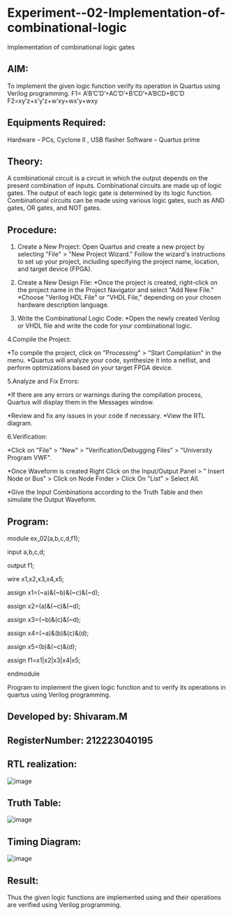 # Experiment--02-Implementation-of-combinational-logic
Implementation of combinational logic gates
 
## AIM:
To implement the given logic function verify its operation in Quartus using Verilog programming.
 F1= A’B’C’D’+AC’D’+B’CD’+A’BCD+BC’D
F2=xy’z+x’y’z+w’xy+wx’y+wxy
 
 
 
## Equipments Required:
Hardware – PCs, Cyclone II , USB flasher
Software – Quartus prime


## Theory:
 A combinational circuit is a circuit in which the output depends on the present combination of inputs. Combinational circuits are made up of logic gates. The output of each logic gate is determined by its logic function. Combinational circuits can be made using various logic gates, such as AND gates, OR gates, and NOT gates.

## Procedure:
1. Create a New Project:
Open Quartus and create a new project by selecting "File" > "New Project Wizard." Follow the wizard's instructions to set up your project, including specifying the project name, location, and target device (FPGA).

2. Create a New Design File:
*Once the project is created, right-click on the project name in the Project Navigator and select "Add New File." *Choose "Verilog HDL File" or "VHDL File," depending on your chosen hardware description language.

3. Write the Combinational Logic Code:
*Open the newly created Verilog or VHDL file and write the code for your combinational logic.

4.Compile the Project:

*To compile the project, click on "Processing" > "Start Compilation" in the menu. *Quartus will analyze your code, synthesize it into a netlist, and perform optimizations based on your target FPGA device.

5.Analyze and Fix Errors:

*If there are any errors or warnings during the compilation process, Quartus will display them in the Messages window.

*Review and fix any issues in your code if necessary. *View the RTL diagram.

6.Verification:

*Click on "File" > "New" > "Verification/Debugging Files" > "University Program VWF".

*Once Waveform is created Right Click on the Input/Output Panel > " Insert Node or Bus" > Click on Node Finder > Click On "List" > Select All.

*Give the Input Combinations according to the Truth Table and then simulate the Output Waveform.
## Program:
module ex_02(a,b,c,d,f1);

input a,b,c,d;

output f1;

wire x1,x2,x3,x4,x5;

assign x1=(~a)&(~b)&(~c)&(~d);

assign x2=(a)&(~c)&(~d);

assign x3=(~b)&(c)&(~d);

assign x4=(~a)&(b)&(c)&(d);

assign x5=(b)&(~c)&(d);

assign f1=x1|x2|x3|x4|x5;


endmodule


Program to implement the given logic function and to verify its operations in quartus using Verilog programming.
## Developed by: Shivaram.M
## RegisterNumber:  212223040195
## RTL realization:
![image](https://github.com/Shivaram2525/Experiment--02-Implementation-of-combinational-logic-/assets/144226303/69c1b1cf-5f69-4c90-b586-c9639eb5e0df)

## Truth Table:
![image](https://github.com/Shivaram2525/Experiment--02-Implementation-of-combinational-logic-/assets/144226303/e89a1b5b-de70-4646-a157-34c1d10e089a)

## Timing Diagram:
![image](https://github.com/Shivaram2525/Experiment--02-Implementation-of-combinational-logic-/assets/144226303/2bf6d3b6-3380-4652-8614-5e1df30cdd3f)

## Result:
Thus the given logic functions are implemented using  and their operations are verified using Verilog programming.
